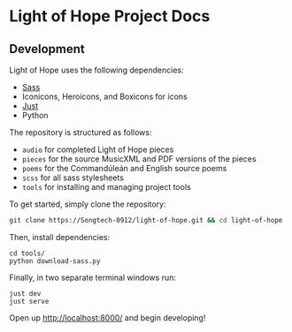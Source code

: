 # Light of Hope Project Docs

## Development

Light of Hope uses the following dependencies:

- [Sass](https://sass-lang.com/)
- Iconicons, Heroicons, and Boxicons for icons
- [Just](https://github.com/casey/just)
- Python

The repository is structured as follows:

- `audio` for completed Light of Hope pieces
- `pieces` for the source MusicXML and PDF versions of the pieces
- `poems` for the Commandúleán and English source poems
- `scss` for all sass stylesheets
- `tools` for installing and managing project tools

To get started, simply clone the repository:

```sh
git clone https://Songtech-0912/light-of-hope.git && cd light-of-hope
```

Then, install dependencies:

```
cd tools/
python download-sass.py
```

Finally, in two separate terminal windows run:

```
just dev
just serve
```

Open up <http://localhost:8000/> and begin developing!
